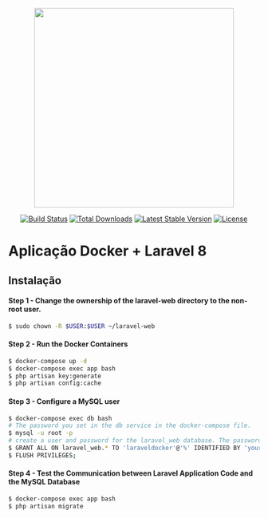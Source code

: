 <p align="center"><a href="https://laravel.com" target="_blank"><img src="https://raw.githubusercontent.com/laravel/art/master/logo-lockup/5%20SVG/2%20CMYK/1%20Full%20Color/laravel-logolockup-cmyk-red.svg" width="400"></a></p>

<p align="center">
<a href="https://travis-ci.org/laravel/framework"><img src="https://travis-ci.org/laravel/framework.svg" alt="Build Status"></a>
<a href="https://packagist.org/packages/laravel/framework"><img src="https://img.shields.io/packagist/dt/laravel/framework" alt="Total Downloads"></a>
<a href="https://packagist.org/packages/laravel/framework"><img src="https://img.shields.io/packagist/v/laravel/framework" alt="Latest Stable Version"></a>
<a href="https://packagist.org/packages/laravel/framework"><img src="https://img.shields.io/packagist/l/laravel/framework" alt="License"></a>
</p>

# Aplicação Docker + Laravel 8

## Instalação

#### Step 1 - Change the ownership of the laravel-web directory to the non-root user.
```bash
$ sudo chown -R $USER:$USER ~/laravel-web
```

#### Step 2 - Run the Docker Containers
```bash
$ docker-compose up -d
$ docker-compose exec app bash
$ php artisan key:generate
$ php artisan config:cache
```

#### Step 3 - Configure a MySQL user
```bash
$ docker-compose exec db bash
# The password you set in the db service in the docker-compose file.
$ mysql -u root -p
# create a user and password for the laravel_web database. The password you set in .env file.
$ GRANT ALL ON laravel_web.* TO 'laraveldocker'@'%' IDENTIFIED BY 'your_strong_laravel_docker_password';
$ FLUSH PRIVILEGES;
```
#### Step 4 - Test the Communication between Laravel Application Code and the MySQL Database
```bash
$ docker-compose exec app bash
$ php artisan migrate
```
	